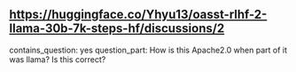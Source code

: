 ## https://huggingface.co/Yhyu13/oasst-rlhf-2-llama-30b-7k-steps-hf/discussions/2

contains_question: yes
question_part: How is this Apache2.0 when part of it was llama? Is this correct?